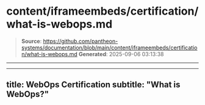 # content/iframeembeds/certification/what-is-webops.md

> **Source**: https://github.com/pantheon-systems/documentation/blob/main/content/iframeembeds/certification/what-is-webops.md
> **Generated**: 2025-09-06 03:13:38

---

---
title: WebOps Certification
subtitle: "What is WebOps?"
---

<Partial file="certification-guide/what-is-webops.md" />
